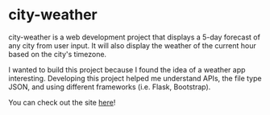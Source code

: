 # city-weather

city-weather is a web development project that displays a 5-day forecast of any city from user input. It will also display the weather of the current hour based on the city's timezone.

I wanted to build this project because I found the idea of a weather app interesting. Developing this project helped me understand APIs, the file type JSON, and using different frameworks (i.e. Flask, Bootstrap).

You can check out the site [here](https://city-weather.onrender.com/weather)!
